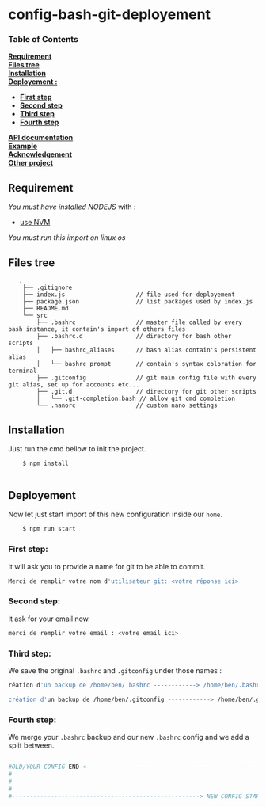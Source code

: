 # config-bash-git-deployement

### Table of Contents
**[Requirement](#requirement)**  
**[Files tree](#files-tree)**  
**[Installation](#installation)**  
**[Deployement :](#deployement)** 
 * **[First step](#first-step)**
 * **[Second step](#second-step)**
 * **[Third step](#third-step)**
 * **[Fourth step](#fourth-step)** 
 
**[API documentation](#api-documentation)**  
**[Example](#example)**  
**[Acknowledgement](#acknowledgement)**  
**[Other project](#other-project)** 


## **Requirement** 

*You must have installed NODEJS* with :  
 - [use NVM](https://github.com/creationix/nvm#install-script)

*You must run this import on linux os*
   
## **Files tree** 
```
   .
    ├── .gitignore
    ├── index.js                    // file used for deployement
    ├── package.json                // list packages used by index.js
    ├── README.md
    └── src
        ├── .bashrc                 // master file called by every bash instance, it contain's import of others files
        ├── .bashrc.d               // directory for bash other scripts
        │   ├── bashrc_aliases      // bash alias contain's persistent alias
        │   └── bashrc_prompt       // contain's syntax coloration for terminal
        ├── .gitconfig              // git main config file with every git alias, set up for accounts etc...
        ├── .git.d                  // directory for git other scripts
        │   └── .git-completion.bash // allow git cmd completion
        └── .nanorc                 // custom nano settings

```

## **Installation** 
Just run the cmd bellow to init the project.

```bash
    $ npm install 
  
```
## **Deployement**
Now let just start import of this new configuration inside our `home`.

```bash
    $ npm run start 
```

### First step:
It will ask you to provide a name for git to be able to commit.

```bash
Merci de remplir votre nom d'utilisateur git: <votre réponse ici>
```

### Second step:
It ask for your email now.

```bash
merci de remplir votre email : <votre email ici>
```

### Third step:
We save the original `.bashrc` and `.gitconfig` under those names :

```bash
réation d'un backup de /home/ben/.bashrc ------------> /home/ben/.bashrc.before.config.deployement.backup

création d'un backup de /home/ben/.gitconfig ------------> /home/ben/.gitconfig.before.config.deployement.backup 
```

### Fourth step:
We merge your `.bashrc` backup and our new `.bashrc` config and we add a split between.

```bash

#OLD/YOUR CONFIG END <--------------------------------------------------
#
#
#
#-----------------------------------------------------> NEW CONFIG START

```

